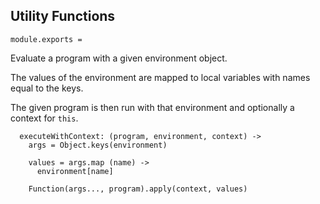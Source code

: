 Utility Functions
-----------------

    module.exports =

Evaluate a program with a given environment object.

The values of the environment are mapped to local variables with names equal to
the keys.

The given program is then run with that environment and optionally a context for
`this`.

      executeWithContext: (program, environment, context) ->
        args = Object.keys(environment)

        values = args.map (name) -> 
          environment[name]

        Function(args..., program).apply(context, values)
